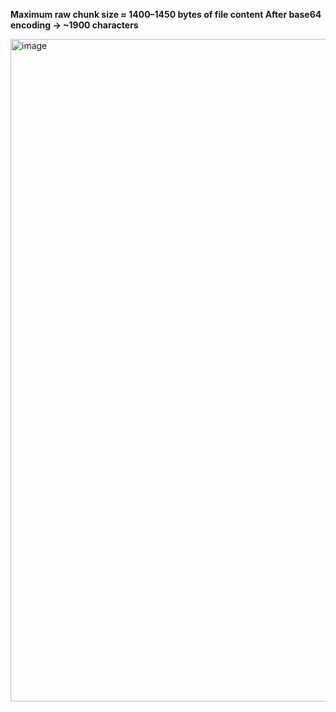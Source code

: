 **Maximum raw chunk size ≈ 1400–1450 bytes of file content
After base64 encoding → ~1900 characters**

<img width="1060" alt="image" src="https://github.com/user-attachments/assets/34b9f822-28c5-4ce3-afa6-ff0890ec531c" />

